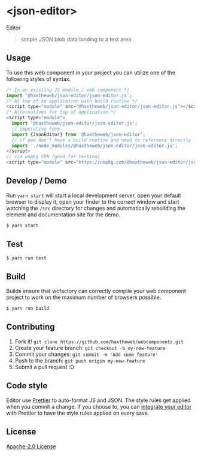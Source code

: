 # &lt;json-editor&gt;

Editor
> simple JSON blob data binding to a text area

## Usage
To use this web component in your project you can utilize one of the following styles of syntax.

```js
/* In an existing JS module / web component */
import '@haxtheweb/json-editor/json-editor.js';
/* At top of an application with build routine */
<script type="module" src="@haxtheweb/json-editor/json-editor.js"></script>
/* Alternatives for top of application */
<script type="module">
  import '@haxtheweb/json-editor/json-editor.js';
  // imperative form
  import {JsonEditor} from '@haxtheweb/json-editor';
  // if you don't have a build routine and need to reference directly
  import './node_modules/@haxtheweb/json-editor/json-editor.js';
</script>
// via unpkg CDN (good for testing)
<script type="module" src="https://unpkg.com/@haxtheweb/json-editor/json-editor.js"></script>
```

## Develop / Demo
Run `yarn start` will start a local development server, open your default browser to display it, open your finder to the correct window and start watching the `/src` directory for changes and automatically rebuilding the element and documentation site for the demo.
```bash
$ yarn start
```

## Test

```bash
$ yarn run test
```

## Build
Builds ensure that wcfactory can correctly compile your web component project to
work on the maximum number of browsers possible.
```bash
$ yarn run build
```

## Contributing

1. Fork it! `git clone https://github.com/haxtheweb/webcomponents.git`
2. Create your feature branch: `git checkout -b my-new-feature`
3. Commit your changes: `git commit -m 'Add some feature'`
4. Push to the branch: `git push origin my-new-feature`
5. Submit a pull request :D

## Code style

Editor  use [Prettier][prettier] to auto-format JS and JSON.  The style rules get applied when you commit a change.  If you choose to, you can [integrate your editor][prettier-ed] with Prettier to have the style rules applied on every save.

[prettier]: https://github.com/prettier/prettier/
[prettier-ed]: https://github.com/prettier/prettier/#editor-integration
[polyserve]: https://github.com/Polymer/polyserve
[web-component-tester]: https://github.com/Polymer/web-component-tester

## License
[Apache-2.0 License](http://opensource.org/licenses/Apache-2.0)